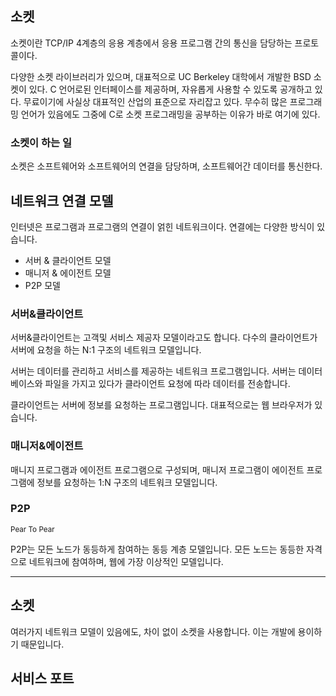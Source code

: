 ## 소켓 

소켓이란 TCP/IP 4계층의 응용 계층에서 응용 프로그램 간의 통신을 담당하는 프로토콜이다.

다양한 소켓 라이브러리가 있으며, 대표적으로 UC Berkeley 대학에서 개발한 BSD 소켓이 있다. C 언어로된 인터페이스를 제공하며, 자유롭게 사용할 수 있도록 공개하고 있다. 무료이기에 사실상 대표적인 산업의 표준으로 자리잡고 있다. 무수히 많은 프로그래밍 언어가 있음에도 그중에 C로 소켓 프로그래밍을 공부하는 이유가 바로 여기에 있다. 

### 소켓이 하는 일

소켓은 소프트웨어와 소프트웨어의 연결을 담당하며, 소프트웨어간 데이터를 통신한다. 

## 네트워크 연결 모델

인터넷은 프로그램과 프로그램의 연결이 얽힌 네트워크이다. 연결에는 다양한 방식이 있습니다.

- 서버 & 클라이언트 모델
- 매니저 & 에이전트 모델
- P2P 모델

### 서버&클라이언트

서버&클라이언트는 고객및 서비스 제공자 모델이라고도 합니다. 다수의 클라이언트가 서버에 요청을 하는 N:1 구조의 네트워크 모델입니다.

서버는 데이터를 관리하고 서비스를 제공하는 네트워크 프로그램입니다. 서버는 데이터베이스와 파일을 가지고 있다가 클라이언트 요청에 따라 데이터를 전송합니다. 

클라이언트는 서버에 정보를 요청하는 프로그램입니다. 대표적으로는 웹 브라우저가 있습니다. 

### 매니저&에이전트

매니지 프로그램과 에이전트 프로그램으로 구성되며, 매니저 프로그램이 에이전트 프로그램에 정보를 요청하는 1:N 구조의 네트워크 모델입니다.

### P2P

<sub>Pear To Pear</sub>

P2P는 모든 노드가 동등하게 참여하는 동등 계층 모델입니다. 모든 노드는 동등한 자격으로 네트워크에 참여하며, 웹에 가장 이상적인 모델입니다.

---

## 소켓

여러가지 네트워크 모델이 있음에도, 차이 없이 소켓을 사용합니다. 이는 개발에 용이하기 때문입니다.

## 서비스 포트

